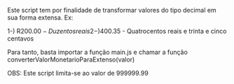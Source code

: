 Este script tem por finalidade de transformar valores do tipo decimal em sua forma extensa.
Ex:

1-) R$200.00 - Duzentos reais
2-)$400.35 - Quatrocentos reais e trinta e cinco centavos

Para tanto, basta importar a função main.js e chamar a função converterValorMonetarioParaExtenso(valor)

OBS: Este script limita-se ao valor de 999999.99
